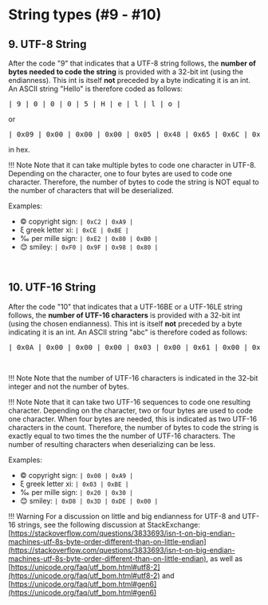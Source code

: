 # String types (#9 - #10)

## 9. UTF-8 String

After the code "9" that indicates that a UTF-8 string follows, the **number of bytes needed to code the string** is provided with a 32-bit int (using the endianness). This int is itself **not** preceded by a byte indicating it is an int. An ASCII string "Hello" is therefore coded as follows:

<pre>
| 9 | 0 | 0 | 0 | 5 | H | e | l | l | o |
</pre>

or

<pre>
| 0x09 | 0x00 | 0x00 | 0x00 | 0x05 | 0x48 | 0x65 | 0x6C | 0x6C | 0x6F |
</pre>

in hex.

!!! Note 
    Note that it can take multiple bytes to code one character in UTF-8. Depending on the character, one to four bytes are used to code one character. Therefore, the number of bytes to code the string is NOT equal to the number of characters that will be deserialized.

Examples: 

* &copy; copyright sign: `| 0xC2 | 0xA9 |`
* &xi; greek letter xi: `| 0xCE | 0xBE |`
* &#x2030; per mille sign: `| 0xE2 | 0x80 | 0xB0 |`
* &#x1F60A; smiley: `| 0xF0 | 0x9F | 0x98 | 0x80 |`
<br/>


## 10. UTF-16 String

After the code "10" that indicates that a UTF-16BE or a UTF-16LE string follows, the **number of UTF-16 characters** is provided with a 32-bit int (using the chosen endianness). This int is itself **not** preceded by a byte indicating it is an int. An ASCII string "abc" is therefore coded as follows:

<pre>
| 0x0A | 0x00 | 0x00 | 0x00 | 0x03 | 0x00 | 0x61 | 0x00 | 0x62 | 0x00 | 0x63 |
</pre><br/>

!!! Note 
    Note that the number of UTF-16 characters is indicated in the 32-bit integer and not the number of bytes.

!!! Note
    Note  that it can take two UTF-16 sequences to code one resulting character. Depending on the character, two or four bytes are used to code one character. When four bytes are needed, this is indicated as two UTF-16 characters in the count. Therefore, the number of bytes to code the string is exactly equal to two times the the number of UTF-16 characters. The number of resulting characters when deserializing can be less.

Examples: 

* &copy; copyright sign: `| 0x00 | 0xA9 |`
* &xi; greek letter xi: `| 0x03 | 0xBE |`
* &#x2030; per mille sign: `| 0x20 | 0x30 |`
* &#x1F60A; smiley: `| 0xD8 | 0x3D | 0xDE | 0x00 |`


!!! Warning
    For a discussion on little and  big endianness for UTF-8 and UTF-16 strings, see the following discussion at StackExchange: [https://stackoverflow.com/questions/3833693/isn-t-on-big-endian-machines-utf-8s-byte-order-different-than-on-little-endian](https://stackoverflow.com/questions/3833693/isn-t-on-big-endian-machines-utf-8s-byte-order-different-than-on-little-endian), as well as [https://unicode.org/faq/utf_bom.html#utf8-2](https://unicode.org/faq/utf_bom.html#utf8-2) and [https://unicode.org/faq/utf_bom.html#gen6](https://unicode.org/faq/utf_bom.html#gen6)
